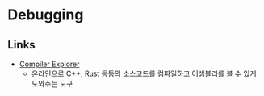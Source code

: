 # Debugging

## Links

* [Compiler Explorer](https://godbolt.org/)
  * 온라인으로 C++, Rust 등등의 소스코드를 컴파일하고 어셈블리를 볼 수 있게 도와주는 도구


